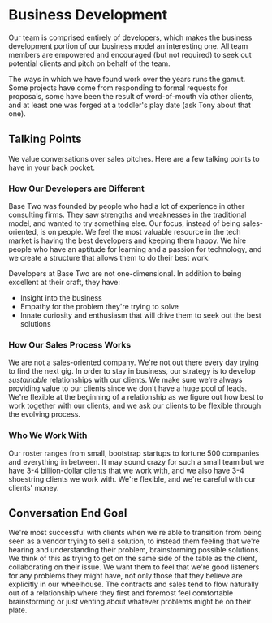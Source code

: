 # Business Development

Our team is comprised entirely of developers, which makes the business development portion of our business model an interesting one. All team members are empowered and encouraged (but not required) to seek out potential clients and pitch on behalf of the team.

The ways in which we have found work over the years runs the gamut. Some projects have come from responding to formal requests for proposals, some have been the result of word-of-mouth via other clients, and at least one was forged at a toddler's play date (ask Tony about that one).

## Talking Points

We value conversations over sales pitches. Here are a few talking points to have in your back pocket.

### How Our Developers are Different

Base Two was founded by people who had a lot of experience in other consulting firms. They saw strengths and weaknesses in the traditional model, and wanted to try something else. Our focus, instead of being sales-oriented, is on people. We feel the most valuable resource in the tech market is having the best developers and keeping them happy. We hire people who have an aptitude for learning and a passion for technology, and we create a structure that allows them to do their best work.

Developers at Base Two are not one-dimensional. In addition to being excellent at their craft, they have:

- Insight into the business
- Empathy for the problem they're trying to solve
- Innate curiosity and enthusiasm that will drive them to seek out the best solutions

### How Our Sales Process Works

We are not a sales-oriented company. We're not out there every day trying to find the next gig. In order to stay in business, our strategy is to develop _sustainable_ relationships with our clients. We make sure we're always providing value to our clients since we don't have a huge pool of leads. We're flexible at the beginning of a relationship as we figure out how best to work together with our clients, and we ask our clients to be flexible through the evolving process.

### Who We Work With

Our roster ranges from small, bootstrap startups to fortune 500 companies and everything in between. It may sound crazy for such a small team but we have 3-4 billion-dollar clients that we work with, and we also have 3-4 shoestring clients we work with. We're flexible, and we're careful with our clients' money.

## Conversation End Goal

We're most successful with clients when we're able to transition from being seen as a vendor trying to sell a solution, to instead them feeling that we're hearing and understanding their problem, brainstorming possible solutions. We think of this as trying to get on the same side of the table as the client, collaborating on their issue. We want them to feel that we're good listeners for any problems they might have, not only those that they believe are explicitly in our wheelhouse. The contracts and sales tend to flow naturally out of a relationship where they first and foremost feel comfortable brainstorming or just venting about whatever problems might be on their plate.
